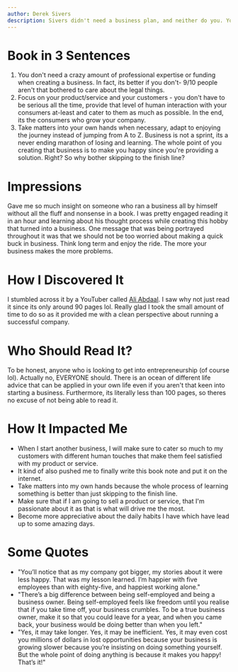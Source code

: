 ```yaml
---
author: Derek Sivers
description: Sivers didn't need a business plan, and neither do you. You don't need to think big; in fact, it's better if you don't. Anything You Want will inspire you to start with what you have, care about your customers more than yourself, and run your business like you don't need the money.
---
```


# Book in 3 Sentences

1. You don't need a crazy amount of professional expertise or funding when creating a business. In fact, its better if you don't- 9/10 people aren't that bothered to care about the legal things.
2. Focus on your product/service and your customers - you don't have to be serious all the time, provide that level of human interaction with your consumers at-least and cater to them as much as possible. In the end, its the consumers who grow your company.
3. Take matters into your own hands when necessary, adapt to enjoying the journey instead of jumping from A to Z. Business is not a sprint, its a never ending marathon of losing and learning. The whole point of you creating that business is to make you happy since you're providing a solution. Right? So why bother skipping to the finish line?


# Impressions
Gave me so much insight on someone who ran a business all by himself without all the fluff and nonsense in a book. I was pretty engaged reading it in an hour and learning about his thought process while creating this hobby that turned into a business. One message that was being portrayed throughout it was that we should not be too worried about making a quick buck in business. Think long term and enjoy the ride. The more your business makes the more problems.

# How I Discovered It

I stumbled across it by a YouTuber called [Ali Abdaal](https://youtu.be/hv1gOEY3cs4). I saw why not just read it since its only around 90 pages lol. Really glad I took the small amount of time to do so as it provided me with a clean perspective about running a successful company.


# Who Should Read It?
To be honest, anyone who is looking to get into entrepreneurship (of course lol). Actually no, EVERYONE should. There is an ocean of different life advice that can be applied in your own life even if you aren't that keen into starting a business. Furthermore, its literally less than 100 pages, so theres no excuse of not being able to read it.


# How It Impacted Me
- When I start another business, I will make sure to cater so much to my customers with different human touches that make them feel satisfied with my product or service.
- It kind of also pushed me to finally write this book note and put it on the internet.
- Take matters into my own hands because the whole process of learning something is better than just skipping to the finish line.
- Make sure that if I am going to sell a product or service, that I'm passionate about it as that is what will drive me the most.
- Become more appreciative about the daily habits I have which have lead up to some amazing days.


# Some Quotes
- "You’ll notice that as my company got bigger, my stories about it were less happy. That was my lesson learned. I’m happier with five employees than with eighty-five, and happiest working alone."
- "There’s a big difference between being self-employed and being a business owner. Being self-employed feels like freedom until you realise that if you take time off, your business crumbles. To be a true business owner, make it so that you could leave for a year, and when you came back, your business would be doing better than when you left."
- "Yes, it may take longer. Yes, it may be inefficient. Yes, it may even cost you millions of dollars in lost opportunities because your business is growing slower because you’re insisting on doing something yourself. But the whole point of doing anything is because it makes you happy! That’s it!"